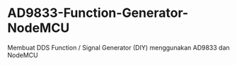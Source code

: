 # AD9833-Function-Generator-NodeMCU
Membuat DDS Function / Signal Generator (DIY) menggunakan AD9833 dan NodeMCU
